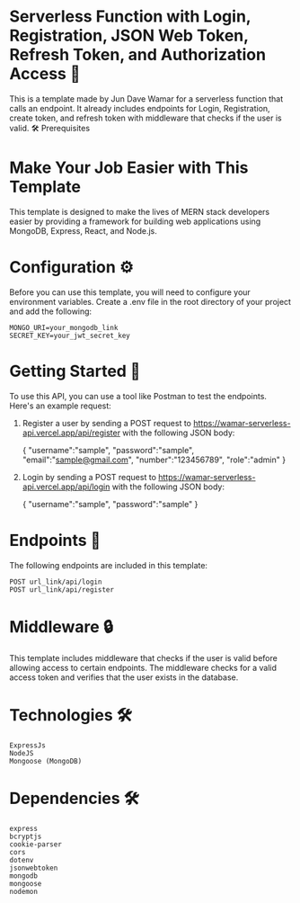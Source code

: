 # Serverless Function with Login, Registration, JSON Web Token, Refresh Token, and Authorization Access 🚀

This is a template made by Jun Dave Wamar for a serverless function that calls an endpoint. It already includes endpoints for Login, Registration, create token, and refresh token with middleware that checks if the user is valid.
🛠️ Prerequisites

# Make Your Job Easier with This Template

This template is designed to make the lives of MERN stack developers easier by providing a framework for building web applications using MongoDB, Express, React, and Node.js.


# Configuration ⚙️ 

Before you can use this template, you will need to configure your environment variables. Create a .env file in the root directory of your project and add the following:

    MONGO_URI=your_mongodb_link
    SECRET_KEY=your_jwt_secret_key


# Getting Started 🚀 

To use this API, you can use a tool like Postman to test the endpoints. Here's an example request:

1. Register a user by sending a POST request to https://wamar-serverless-api.vercel.app/api/register with the following JSON body:

    {
        "username":"sample",
        "password":"sample",
        "email":"sample@gmail.com",
        "number":"123456789",
        "role":"admin"
    }

2. Login by sending a POST request to https://wamar-serverless-api.vercel.app/api/login with the following JSON body:

    {
        "username":"sample",
        "password":"sample"
    }

# Endpoints 📝 

The following endpoints are included in this template:

    POST url_link/api/login
    POST url_link/api/register

# Middleware 🔒 

This template includes middleware that checks if the user is valid before allowing access to certain endpoints. The middleware checks for a valid access token and verifies that the user exists in the database.

# Technologies 🛠️ 

    ExpressJs
    NodeJS
    Mongoose (MongoDB)
    
# Dependencies 🛠️
    
    express
    bcryptjs
    cookie-parser
    cors
    dotenv
    jsonwebtoken
    mongodb
    mongoose
    nodemon
    


